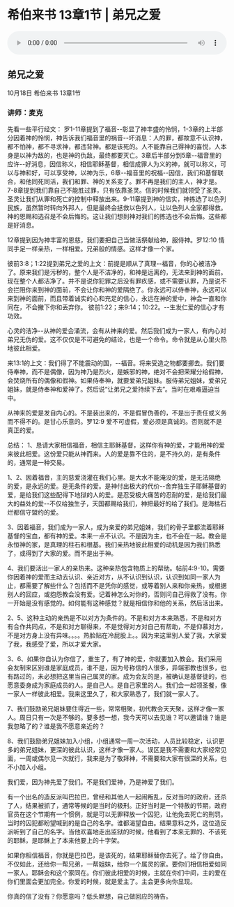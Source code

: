 # 希伯来书 13章1节 | 弟兄之爱

<audio style="width: 100%;" preload="false" controls controlslist="nodownload"><source src="https://cdn.simai.ml/audio/mp3/2020/lai_13-1-201018.mp3" type="audio/mpeg">Your browser does not support the audio element.</audio>

## 弟兄之爱
10月18日 
希伯来书 13章1节
### 讲师：麦克

先看一些平行经文：
罗1-11章提到了福音--彰显了神丰盛的怜悯，1-3章的上半部分因着神的怜悯，神告诉我们福音里的祸音--坏消息：人的罪，都故意不认识神，都不怕神，都不寻求神，都违背神。都是该死的。人不能靠自己得神的喜悦，人本身是以神为敌的，也是神的仇敌，最终都要灭亡。3章后半部分到5章--福音里的应许--好消息，因信称义，相信耶稣基督，相信成罪人为义的神，就可以称义，可以与神和好，可以享受神，以神为乐，6章--福音里的祝福--因信，我们和基督联合，和他同死同活，我们和罪、神的关系变了。罪不再是我们的主人，神才是。7-8章提到我们靠自己不能胜过罪，只有依靠圣灵。信的时候我们就领受了圣灵。圣灵让我们从罪和死亡的控制中释放出来。9-11章提到神的信实，神拣选了以色列民族，虽然暂时转向外邦人，但是最终会拯救以色列人，让以色列人全家都得救。神的恩赐和选召是不会后悔的。这让我们想到神对我们的拣选也不会后悔。这些都是好消息。

12章提到因为神丰富的恩慈，我们要把自己当做活祭献给神，服侍神。罗12:10 情同手足一样亲热，一样相爱。兄弟般的情感。这样才像一个家。

彼前3:8；1:22提到弟兄之爱的上文：前提是顺从了真理--福音，你的心被洁净了。原来我们是污秽的，整个人是不洁净的，和神是远离的，无法来到神的面前。现在整个人都洁净了。并不是说你犯罪之后没有罪疚感，或不需要认罪，乃是说不会拦阻你来到神的面前，不会让你和神的爱隔绝了。你永远可以侍奉神，永远可以来到神的面前，而且带着诚实的心和充足的信心，永远在神的爱中，神会一直和你同在，不会撇下你和丢弃你。 彼前1:22；来9:14；10:22。--生发仁爱的信心才有功效。

心灵的洁净--从神的爱会涌流，会有从神来的爱。然后我们成为一家人，有内心对弟兄无伪的爱。这不仅仅是不可避免的结论，也是一个命令。命令就是从心里火热地彼此相爱。

来13:1的上文：我们得了不能震动的国，--福音。将来受造之物都要挪去。我们要侍奉神，而不是偶像，因为神乃是烈火，是嫉邪的神，绝对不会把荣耀分给假神，会焚烧所有的偶像和假神。如果侍奉神，就要爱弟兄姐妹。服侍弟兄姐妹，爱弟兄姐妹，就是侍奉神和爱神了。然后说“让弟兄之爱持续下去”。当时在艰难逼迫当中。

从神来的爱是发自内心的。不是装出来的，不是假冒伪善的，不是出于责任或义务而不得不的。是甘心乐意的。罗12:9  爱不可虚假，爱必须是真诚的。否则就不是真正的爱。

总结：
1、恳请大家相信福音，相信主耶稣基督，这样你有神的爱，才能用神的爱来彼此相爱。这份爱只能从神而来。人的爱是靠不住的，是不持久的，是有条件的，通常是一种交易。

1、2、因着福音，主的慈爱浇灌在我们心里。是大水不能淹没的爱，是无法隔绝的爱，是永远的爱。是无条件的爱。是神付出极大的代价--舍弃独生子耶稣基督的爱，是给我们这些配得下地狱的人的爱。是忍受极大痛苦的忍耐的爱，是给我们最大的益处的爱--不仅给独生子，天国都赐给我们，神把最好的给了我们。是海枯石烂都信守盟约的爱。

3、因着福音，我们成为一家人，成为亲爱的弟兄姐妹，我们的骨子里都流着耶稣基督的宝血，都有神的爱。本来一点不认识。不是因为主，也不会在一起。教会是永恒神的家，是真理的柱石和根基。我们亲热地彼此相爱的动机是因为我们熟悉了，或得到了大家的爱。而不是出于神。

4、我们要活出一家人的亲热来。这种亲热包含物质上的帮助。帖前4:9-10。需要你因着神的爱而主动去认识、亲近对方，从不认识到认识，认识到如同一家人为止，都需要了解些什么？包括而不是凭你的感觉，或等着别人来和你亲热，或根据别人的回应，或抱怨教会没有爱。记着神怎么对你的，否则问自己得救了没有。你一开始是没有感觉的。如何能有这种感觉？就是相信你和他的关系，然后活出来。

2、5、这种主动的亲热是不以对方为条件的。不是和对方本来熟悉，不是和对方有合作共同点，不是和对方聊得来，不是觉得对方对自己有帮助，不是仰慕对方，不是对方身上没有异味。。。。热脸贴在冷屁股上。。因为来这里别人爱了我，大家爱了我，我感受了爱，所以才爱大家。

3、6、如果你自认为你信了，重生了，有了神的爱，你就要加入教会。我们采用会友制来区别谁是家庭成员，谁不是，因为号称信的人很多，异端邪教也很多，也有路过的，未必想把这里当自己属灵的家。成为会友的是，被确认是基督徒的，也愿意委身成为家庭成员的人。是自己人。是自己家里的人。我们会一起领圣餐，像一家人一样彼此相爱。我来这里久了，和大家熟悉了，我们就一家人了。

7、我们鼓励弟兄姐妹要住得近一些，常常相聚，初代教会天天聚，这样才像一家人。周日只有一次是不够的。要多想一想，我今天可以去见谁？可以邀请谁？谁是我忽略了的？谁是我不愿意亲近的？

8、我们鼓励弟兄姐妹加入小组，小组通常一周一次活动，人员比较稳定，认识更多的弟兄姐妹，更深的彼此认识，这样才像一家人。误区是我不需要和大家经常见面，一周或偶尔见一次就行，我来是为了敬拜神，不需要和大家有很深的关系，也不小加入小组。

我们爱，因为神先爱了我们。不是我们爱神，乃是神爱了我们。

有一个出名的造反派叫巴拉巴，曾经和其他人一起闹叛乱，反对当时的政府，还杀了人，结果被抓了，通常等候的是当时的极刑。正好当时是一个特赦的节期，政府官员在这个节期有一个惯例，就是可以无罪释放一个囚犯，让他免去死亡的刑罚。当时的囚犯都盼望喊到的是自己的名字。谁都渴望自由。结果意料之外，这位造反派听到了自己的名字。当他欢喜地走出监狱的时候，他看到了本来无罪的、不该死的耶稣，是耶稣上了本来他要上的十字架。

如果你相信福音，你就是巴拉巴，是该死的，结果耶稣替你去死了。给了你自由。不仅如此，还给你一帮兄弟，一帮姐妹，给你一个属灵的家。要你们相信相爱如同一家人。耶稣会和这个家同在。你们彼此相爱的时候，主就在你们中间，主的爱在你们里面会更加完全。你爱的时候，就是爱主了。主会更多向你显现。

你真的信了没有？你愿意吗？低头默想，自己做回应的祷告。
